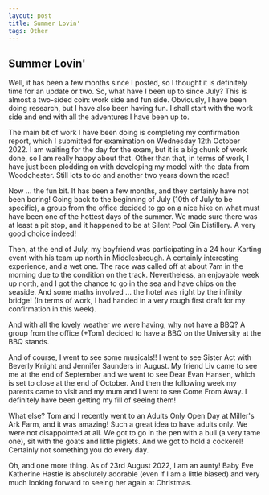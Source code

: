 ```yaml
---
layout: post
title: Summer Lovin'
tags: Other
---
```


## Summer Lovin'

Well, it has been a few months since I posted, so I thought it is definitely time for an update or two. So, what have I been up to since July? This is almost a two-sided coin: work side and fun side. Obviously, I have been doing research, but I have also been having fun. I shall start with the work side and end with all the adventures I have been up to.

The main bit of work I have been doing is completing my confirmation report, which I submitted for examination on Wednesday 12th October 2022. I am waiting for the day for the exam, but it is a big chunk of work done, so I am really happy about that. Other than that, in terms of work, I have just been plodding on with developing my model with the data from Woodchester. Still lots to do and another two years down the road!

Now ... the fun bit. It has been a few months, and they certainly have not been boring! Going back to the beginning of July (10th of July to be specific), a group from the office decided to go on a nice hike on what must have been one of the hottest days of the summer. We made sure there was at least a pit stop, and it happened to be at Silent Pool Gin Distillery. A very good choice indeed! 

Then, at the end of July, my boyfriend was participating in a 24 hour Karting event with his team up north in Middlesbrough. A certainly interesting experience, and a wet one. The race was called off at about 7am in the morning due to the condition on the track. Nevertheless, an enjoyable week up north, and I got the chance to go in the sea and have chips on the seaside. And some maths involved ... the hotel was right by the infinity bridge!  (In terms of work, I had handed in a very rough first draft for my confirmation in this week).

And with all the lovely weather we were having, why not have a BBQ? A group from the office (+Tom) decided to have a BBQ on the University at the BBQ stands. 

And of course, I went to see some musicals!! I went to see Sister Act with Beverly Knight and Jennifer Saunders in August. My friend Liv came to see me at the end of September and we went to see Dear Evan Hansen, which is set to close at the end of October. And then the following week my parents came to visit and my mum and I went to see Come From Away. I definitely have been getting my fill of seeing them!

What else? Tom and I recently went to an Adults Only Open Day at Miller's Ark Farm, and it was amazing! Such a great idea to have adults only. We were not disappointed at all. We got to go in the pen with a bull (a very tame one), sit with the goats and little piglets. And we got to hold a cockerel! Certainly not something you do every day. 

Oh, and one more thing. As of 23rd August 2022, I am an aunty! Baby Eve Katherine Hastie is absolutely adorable (even if I am a little biased) and very much looking forward to seeing her again at Christmas.
